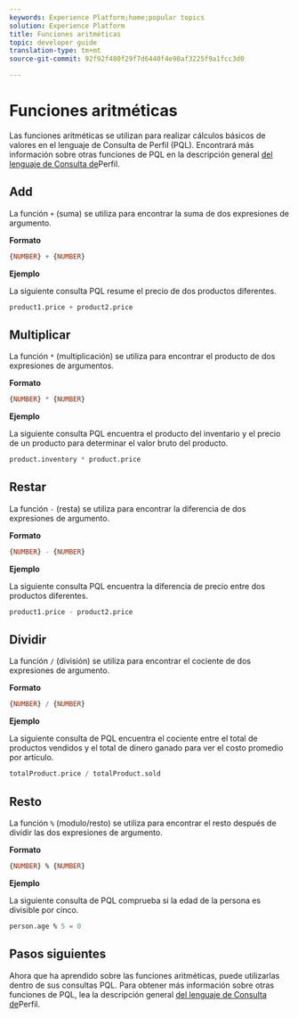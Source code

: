 ```yaml
---
keywords: Experience Platform;home;popular topics
solution: Experience Platform
title: Funciones aritméticas
topic: developer guide
translation-type: tm+mt
source-git-commit: 92f92f480f29f7d6440f4e90af3225f9a1fcc3d0

---
```



# Funciones aritméticas

Las funciones aritméticas se utilizan para realizar cálculos básicos de valores en el lenguaje de Consulta de Perfil (PQL). Encontrará más información sobre otras funciones de PQL en la descripción general [del lenguaje de Consulta de](./overview.md)Perfil.

## Add

La función `+` (suma) se utiliza para encontrar la suma de dos expresiones de argumento.

**Formato**

```sql
{NUMBER} + {NUMBER}
```

**Ejemplo**

La siguiente consulta PQL resume el precio de dos productos diferentes.

```sql
product1.price + product2.price
```

## Multiplicar

La función `*` (multiplicación) se utiliza para encontrar el producto de dos expresiones de argumentos.

**Formato**

```sql
{NUMBER} * {NUMBER}
```

**Ejemplo**

La siguiente consulta PQL encuentra el producto del inventario y el precio de un producto para determinar el valor bruto del producto.

```sql
product.inventory * product.price
```

## Restar

La función `-` (resta) se utiliza para encontrar la diferencia de dos expresiones de argumento.

**Formato**

```sql
{NUMBER} - {NUMBER}
```

**Ejemplo**

La siguiente consulta PQL encuentra la diferencia de precio entre dos productos diferentes.

```sql
product1.price - product2.price
```

## Dividir

La función `/` (división) se utiliza para encontrar el cociente de dos expresiones de argumento.

**Formato**

```sql
{NUMBER} / {NUMBER}
```

**Ejemplo**

La siguiente consulta de PQL encuentra el cociente entre el total de productos vendidos y el total de dinero ganado para ver el costo promedio por artículo.

```sql
totalProduct.price / totalProduct.sold
```

## Resto

La función `%` (modulo/resto) se utiliza para encontrar el resto después de dividir las dos expresiones de argumento.

**Formato**

```sql
{NUMBER} % {NUMBER}
```

**Ejemplo**

La siguiente consulta de PQL comprueba si la edad de la persona es divisible por cinco.

```sql
person.age % 5 = 0
```

## Pasos siguientes

Ahora que ha aprendido sobre las funciones aritméticas, puede utilizarlas dentro de sus consultas PQL. Para obtener más información sobre otras funciones de PQL, lea la descripción general [del lenguaje de Consulta de](./overview.md)Perfil.
